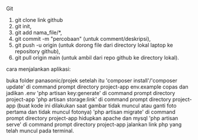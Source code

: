 Git

1. git clone link github
2. git init,
3. git add nama_file/*,
4. git commit -m "percobaan" (untuk comment/deskripsi),
5. git push -u origin (untuk dorong file dari directory lokal laptop ke repository github),
6. git pull origin main (untuk ambil dari repo github ke directory lokal).

cara menjalankan aplikasi:

buka folder panasonic/projek 
setelah itu 'composer install'/'composer update' di command prompt directory project-app
env.example copas dan jadikan .env
'php artisan key:generate' di command prompt directory project-app
'php artisan storage:link' di command prompt directory project-app (buat kode ini dilakukan saat gambar tidak muncul atau ganti foto pertama dan tidak muncul fotonya)
'php artisan migrate' di command prompt directory project-app
hidupkan apache dan mysql
'php artisan serve' di command prompt directory project-app
jalankan link php yang telah muncul pada terminal.
